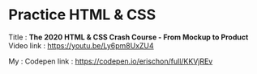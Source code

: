 # Practice HTML & CSS

Title : 
**The 2020 HTML & CSS Crash Course - From Mockup to Product**
Video link : https://youtu.be/Ly6pm8UxZU4

My :
Codepen link : https://codepen.io/erischon/full/KKVjREv